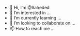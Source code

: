 - 👋 Hi, I’m @Saheded
- 👀 I’m interested in ...
- 🌱 I’m currently learning ...
- 💞️ I’m looking to collaborate on ...
- 📫 How to reach me ...

<!---
Saheded/Saheded is a ✨ special ✨ repository because its `README.md` (this file) appears on your GitHub profile.
You can click the Preview link to take a look at your changes.
--->
